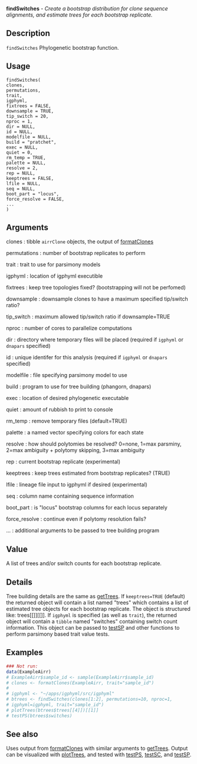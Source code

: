 **findSwitches** - *Create a bootstrap distribution for clone sequence alignments, and estimate 
trees for each bootstrap replicate.*

Description
--------------------

`findSwitches` Phylogenetic bootstrap function.


Usage
--------------------
```
findSwitches(
clones,
permutations,
trait,
igphyml,
fixtrees = FALSE,
downsample = TRUE,
tip_switch = 20,
nproc = 1,
dir = NULL,
id = NULL,
modelfile = NULL,
build = "pratchet",
exec = NULL,
quiet = 0,
rm_temp = TRUE,
palette = NULL,
resolve = 2,
rep = NULL,
keeptrees = FALSE,
lfile = NULL,
seq = NULL,
boot_part = "locus",
force_resolve = FALSE,
...
)
```

Arguments
-------------------

clones
:   tibble `airrClone` objects, the output of 
[formatClones](formatClones.md)

permutations
:   number of bootstrap replicates to perform

trait
:   trait to use for parsimony models

igphyml
:   location of igphyml executible

fixtrees
:   keep tree topologies fixed?
(bootstrapping will not be perfomed)

downsample
:   downsample clones to have a maximum specified tip/switch ratio?

tip_switch
:   maximum allowed tip/switch ratio if downsample=TRUE

nproc
:   number of cores to parallelize computations

dir
:   directory where temporary files will be placed (required
if `igphyml` or `dnapars` specified)

id
:   unique identifer for this analysis (required if 
`igphyml` or `dnapars` specified)

modelfile
:   file specifying parsimony model to use

build
:   program to use for tree building (phangorn, dnapars)

exec
:   location of desired phylogenetic executable

quiet
:   amount of rubbish to print to console

rm_temp
:   remove temporary files (default=TRUE)

palette
:   a named vector specifying colors for each state

resolve
:   how should polytomies be resolved? 
0=none, 1=max parsminy, 2=max ambiguity + polytomy skipping,
3=max ambiguity

rep
:   current bootstrap replicate (experimental)

keeptrees
:   keep trees estimated from bootstrap replicates? (TRUE)

lfile
:   lineage file input to igphyml if desired (experimental)

seq
:   column name containing sequence information

boot_part
:   is  "locus" bootstrap columns for each locus separately

force_resolve
:   continue even if polytomy resolution fails?

...
:   additional arguments to be passed to tree building program




Value
-------------------

A list of trees and/or switch counts for each bootstrap replicate.


Details
-------------------

Tree building details are the same as [getTrees](getTrees.md). 
If `keeptrees=TRUE` (default) the returned object will contain a list 
named "trees" which contains a list of estimated tree objects for each 
bootstrap replicate. The object is structured like: 
trees[[<replicate>]][[<tree index>]]. If `igphyml` is specified 
(as well as `trait`), the returned object 
will contain a `tibble` named "switches" containing switch count 
information. This object can be passed to [testSP](testSP.md) and other functions 
to perform parsimony based trait value tests.



Examples
-------------------

```R
### Not run:
data(ExampleAirr)
# ExampleAirr$sample_id <- sample(ExampleAirr$sample_id)
# clones <- formatClones(ExampleAirr, trait="sample_id")
# 
# igphyml <- "~/apps/igphyml/src/igphyml"
# btrees <- findSwitches(clones[1:2], permutations=10, nproc=1,
# igphyml=igphyml, trait="sample_id")
# plotTrees(btrees$trees[[4]])[[1]]
# testPS(btrees$switches)
```



See also
-------------------

Uses output from [formatClones](formatClones.md) with similar arguments to 
[getTrees](getTrees.md). Output can be visualized with [plotTrees](plotTrees.md), and tested
with [testPS](testPS.md), [testSC](testSC.md), and [testSP](testSP.md).






